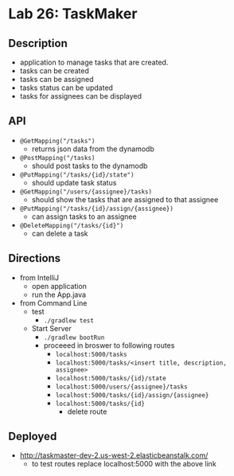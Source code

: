 # Lab 26: TaskMaker

## Description
- application to manage tasks that are created.
- tasks can be created
- tasks can be assigned
- tasks status can be updated
- tasks for assignees can be displayed

## API
- ```@GetMapping("/tasks")```
  - returns json data from the dynamodb
- ```@PostMapping("/tasks)```
  - should post tasks to the dynamodb
- ```@PutMapping("/tasks/{id}/state")```
  - should update task status
- ```@GetMapping("/users/{assignee}/tasks) ```
  - should show the tasks that are assigned to that assignee
- ```@PutMapping("/tasks/{id}/assign/{assignee}) ```
  - can assign tasks to an assignee
- ```@DeleteMapping("/tasks/{id}")```
  - can delete a task


## Directions
- from IntelliJ
  - open application
  - run the App.java
- from Command Line
  - test
    - ```./gradlew test```
  - Start Server
    - ```./gradlew bootRun```
    - proceeed in broswer to following routes
      - ```localhost:5000/tasks```
      - ```localhost:5000/tasks/<insert title, description, assignee>```
      - ```localhost:5000/tasks/{id}/state```
      - ```localhost:5000/users/{assignee}/tasks```
      - ```localhost:5000/tasks/{id}/assign/{assignee}```
      - ```localhost:5000/tasks/{id}```
        - delete route

## Deployed
- http://taskmaster-dev-2.us-west-2.elasticbeanstalk.com/
  - to test routes replace localhost:5000 with the above link
   